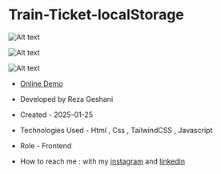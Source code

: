# Train-Ticket-localStorage

![Alt text](https://github.com/user-attachments/assets/3ce79883-e162-4e5a-ad50-2ab4979b4e91)


![Alt text](https://github.com/user-attachments/assets/62ac3349-7776-43a7-be1c-d7699d50684a)


![Alt text](https://github.com/user-attachments/assets/27da8a48-1db2-4403-bc10-ef5083988416)


- [Online Demo](https://rezageshaniweb.github.io/Train-Ticket-localStorage/)

- Developed by Reza Geshani

- Created - 2025-01-25

- Technologies Used - Html , Css , TailwindCSS , Javascript

- Role - Frontend

- How to reach me : with my [instagram](https://www.instagram.com/rezageshani_web) and [linkedin](http://www.linkedin.com/in/reza-geshani-web)
